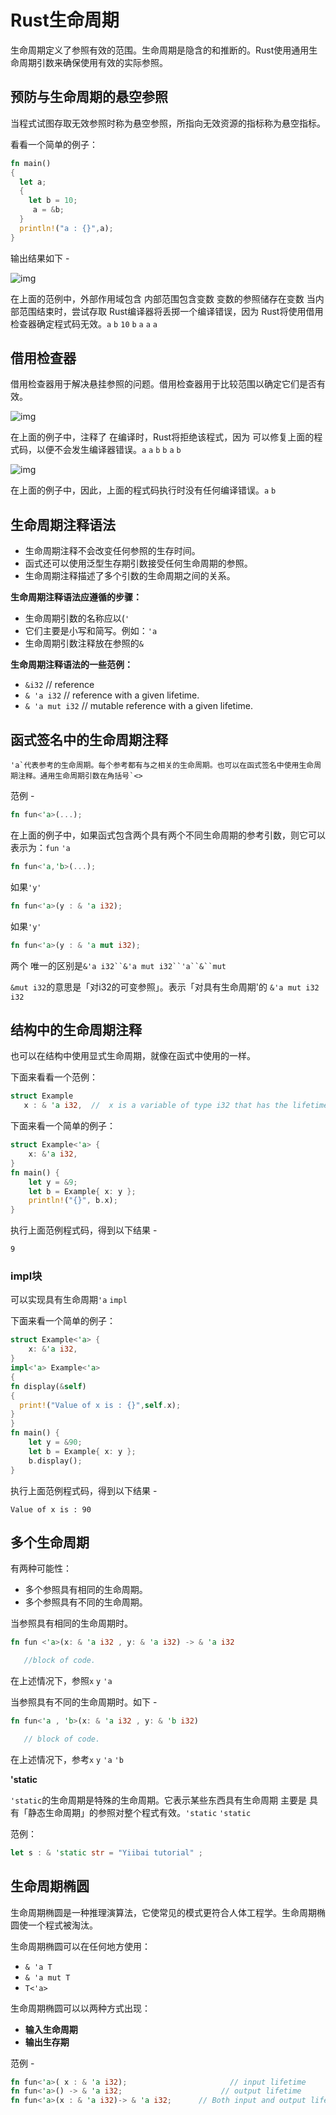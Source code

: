 # Rust生命周期

生命周期定义了参照有效的范围。生命周期是隐含的和推断的。Rust使用通用生命周期引数来确保使用有效的实际参照。

## 预防与生命周期的悬空参照

当程式试图存取无效参照时称为悬空参照，所指向无效资源的指标称为悬空指标。

看看一个简单的例子：

```rust
fn main()  
{  
  let a;  
  {  
    let b = 10;  
     a = &b;  
  }  
  println!("a : {}",a);  
}
```

输出结果如下 -

![img](https://tw511.com/upload/images/201910/20191014013947406.png)

在上面的范例中，外部作用域包含 内部范围包含变数 变数的参照储存在变数 当内部范围结束时，尝试存取 Rust编译器将丢掷一个编译错误，因为 Rust将使用借用检查器确定程式码无效。`a` `b` `10` `b` `a` `a` `a`

## 借用检查器

借用检查器用于解决悬挂参照的问题。借用检查器用于比较范围以确定它们是否有效。

![img](https://tw511.com/upload/images/201910/20191014013947407.png)

在上面的例子中，注释了 在编译时，Rust将拒绝该程式，因为 可以修复上面的程式码，以便不会发生编译器错误。`a` `a` `b` `b` `a` `b`

![img](https://tw511.com/upload/images/201910/20191014013947408.png)

在上面的例子中，因此，上面的程式码执行时没有任何编译错误。`a` `b`

## 生命周期注释语法

- 生命周期注释不会改变任何参照的生存时间。
- 函式还可以使用泛型生存期引数接受任何生命周期的参照。
- 生命周期注释描述了多个引数的生命周期之间的关系。

**生命周期注释语法应遵循的步骤：**

- 生命周期引数的名称应以(`'`
- 它们主要是小写和简写。例如：`'a`
- 生命周期引数注释放在参照的`&`

**生命周期注释语法的一些范例：**

- `&i32` // reference
- `& 'a i32` // reference with a given lifetime.
- `& 'a mut i32` // mutable reference with a given lifetime.

## 函式签名中的生命周期注释

```
'a`代表参考的生命周期。每个参考都有与之相关的生命周期。也可以在函式签名中使用生命周期注释。通用生命周期引数在角括号`<>
```

范例 -

```rust
fn fun<'a>(...);
```

在上面的例子中，如果函式包含两个具有两个不同生命周期的参考引数，则它可以表示为：`fun` `'a`

```rust
fn fun<'a,'b>(...);
```

如果`'y'`

```rust
fn fun<'a>(y : & 'a i32);
```

如果`'y'`

```rust
fn fun<'a>(y : & 'a mut i32);
```

两个 唯一的区别是`&'a i32``&'a mut i32``'a``&``mut`

`&mut i32`的意思是「对i32的可变参照」。表示「对具有生命周期'的
`&'a mut i32` `i32`

## 结构中的生命周期注释

也可以在结构中使用显式生命周期，就像在函式中使用的一样。

下面来看看一个范例：

```rust
struct Example  
   x : & 'a i32,  //  x is a variable of type i32 that has the lifetime 'a.
```

下面来看一个简单的例子：

```rust
struct Example<'a> {  
    x: &'a i32,  
}  
fn main() {  
    let y = &9;   
    let b = Example{ x: y };  
    println!("{}", b.x);  
}
```

执行上面范例程式码，得到以下结果 -

```shell
9
```

### impl块

可以实现具有生命周期`'a` `impl`

下面来看一个简单的例子：

```rust
struct Example<'a> {  
    x: &'a i32,  
}  
impl<'a> Example<'a>  
{  
fn display(&self)  
{  
  print!("Value of x is : {}",self.x);  
}  
}  
fn main() {  
    let y = &90;   
    let b = Example{ x: y };  
    b.display();  
}
```

执行上面范例程式码，得到以下结果 -

```shell
Value of x is : 90
```

## 多个生命周期

有两种可能性：

- 多个参照具有相同的生命周期。
- 多个参照具有不同的生命周期。

当参照具有相同的生命周期时。

```rust
fn fun <'a>(x: & 'a i32 , y: & 'a i32) -> & 'a i32  

   //block of code.
```

在上述情况下，参照`x` `y` `'a`

当参照具有不同的生命周期时。如下 -

```rust
fn fun<'a , 'b>(x: & 'a i32 , y: & 'b i32)   

   // block of code.
```

在上述情况下，参考`x` `y` `'a` `'b`

**'static**

`'static`的生命周期是特殊的生命周期。它表示某些东西具有生命周期 主要是 具有「静态生命周期」的参照对整个程式有效。`'static` `'static`

范例：

```rust
let s : & 'static str = "Yiibai tutorial" ;
```

## 生命周期椭圆

生命周期椭圆是一种推理演算法，它使常见的模式更符合人体工程学。生命周期椭圆使一个程式被淘汰。

生命周期椭圆可以在任何地方使用：

- `& 'a T`
- `& 'a mut T`
- `T<'a>`

生命周期椭圆可以以两种方式出现：

- **输入生命周期**
- **输出生存期**

范例 -
```rust
fn fun<'a>( x : & 'a i32);                       // input lifetime  
fn fun<'a>() -> & 'a i32;                      // output lifetime  
fn fun<'a>(x : & 'a i32)-> & 'a i32;      // Both input and output lifetime.
```

